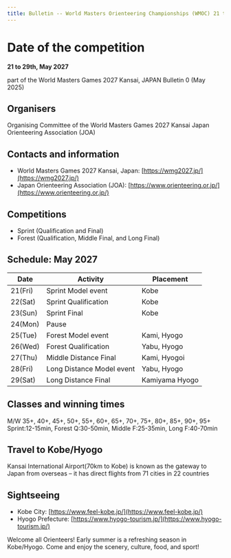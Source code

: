 ```yaml
---
title: Bulletin -- World Masters Orienteering Championships (WMOC) 21 to 29 May 2027 rev.0
---
```


# Date of the competition

**21 to 29th,  May 2027**

part of the World Masters Games 2027 Kansai, JAPAN Bulletin 0 (May 2025)

## Organisers

Organising Committee of the World Masters Games 2027 Kansai Japan Orienteering Association (JOA) 

## Contacts and information 

* World Masters Games 2027 Kansai, Japan: [https://wmg2027.jp/](https://wmg2027.jp/) 
* Japan Orienteering Association (JOA): [https://www.orienteering.or.jp/](https://www.orienteering.or.jp/)

## Competitions

* Sprint (Qualification and Final)
* Forest (Qualification, Middle Final, and Long Final)

## Schedule: May 2027

|Date|Activity|Placement|
|---|---|---|
|21(Fri)|Sprint Model event|Kobe|
|22(Sat)|Sprint Qualification|Kobe|
|23(Sun)|Sprint Final|Kobe|
|24(Mon)|Pause||
|25(Tue)|Forest Model event|Kami, Hyogo|
|26(Wed)|Forest Qualification|Yabu, Hyogo|
|27(Thu)|Middle Distance Final|Kami, Hyogoi|
|28(Fri)|Long Distance Model event|Yabu, Hyogo|
|29(Sat)|Long Distance Final|Kamiyama Hyogo|

## Classes and winning times

M/W 35+, 40+, 45+, 50+, 55+, 60+, 65+, 70+, 75+, 80+, 85+, 90+, 95+ 
Sprint:12-15min, Forest Q:30-50min, Middle F:25-35min, Long F:40-70min

## Travel to Kobe/Hyogo

Kansai International Airport(70km to Kobe) is known as the gateway to Japan from overseas – it has direct flights from 71 cities in 22 countries 

## Sightseeing

* Kobe City: [https://www.feel-kobe.jp/](https://www.feel-kobe.jp/) 
* Hyogo Prefecture: [https://www.hyogo-tourism.jp/](https://www.hyogo-tourism.jp/)

Welcome all Orienteers! Early summer is a refreshing season in Kobe/Hyogo. Come and enjoy the scenery, culture, food, and sport!